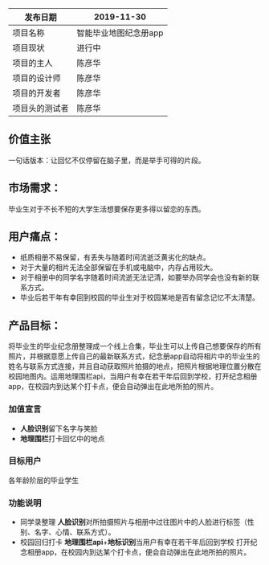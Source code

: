  |  发布日期 | 2019-11-30 |
 | -- | -- |
| 项目名称| 智能毕业地图纪念册app|
| 项目现状| 进行中|
| 项目的主人|陈彦华|
| 项目的设计师|陈彦华|
| 项目的开发者|陈彦华|  
| 项目头的测试者|陈彦华|


## 价值主张
一句话版本：让回忆不仅停留在脑子里，而是举手可得的片段。

## 市场需求：
毕业生对于不长不短的大学生活想要保存更多得以留恋的东西。

## 用户痛点：
- 纸质相册不易保留，有丢失与随着时间流逝泛黄劣化的缺点。
- 对于大量的相片无法全部保留在手机或电脑中，内存占用较大。
- 对于相册中的同学名字随着时间流逝无法记清，如要举办同学会也没有新的联系方式。
- 毕业后若干年有幸回到校园的毕业生对于校园某地是否有留念记忆不太清楚。

## 产品目标：
将毕业生的毕业纪念册整理成一个线上合集，毕业生可以上传自己想要保存的所有照片，并根据意愿上传自己的最新联系方式，纪念册app自动将相片中的毕业生的姓名与联系方式连接，并且自动获取照片拍摄的地点，把照片根据地理位置分散在校园地图内。运用地理围栏api，当用户有幸在若干年后回到学校，打开纪念相册app，在校园内到达某个打卡点，便会自动弹出在此地所拍的照片。

### 加值宣言

- **人脸识别**留下名字与笑脸
- **地理围栏**打卡回忆中的地点

### 目标用户

各年龄阶层的毕业学生

### 功能说明
*   同学录整理    **人脸识别**对所拍摄照片与相册中过往图片中的人脸进行标签（性别、名字、心情、联系方式）。
*   校园回归打卡 **地理围栏api**+**地标识别**当用户有幸在若干年后回到学校 打开纪念相册app，在校园内到达某个打卡点，便会自动弹出在此地所拍的照片。

